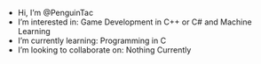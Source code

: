 - Hi, I’m @PenguinTac
- I’m interested in: Game Development in C++ or C# and Machine Learning
- I’m currently learning: Programming in C
- I’m looking to collaborate on: Nothing Currently

<!---
PenguinTac/PenguinTac is a ✨ special ✨ repository because its `README.md` (this file) appears on your GitHub profile.
You can click the Preview link to take a look at your changes.
--->
